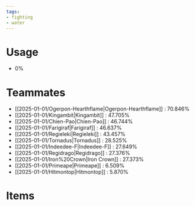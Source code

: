 ```yaml
---
tags:
- fighting
- water
---
```

# Usage
- 0%
# Teammates
- [[2025-01-01/Ogerpon-Hearthflame|Ogerpon-Hearthflame]] : 70.846%
- [[2025-01-01/Kingambit|Kingambit]] : 47.705%
- [[2025-01-01/Chien-Pao|Chien-Pao]] : 46.744%
- [[2025-01-01/Farigiraf|Farigiraf]] : 46.637%
- [[2025-01-01/Regieleki|Regieleki]] : 43.457%
- [[2025-01-01/Tornadus|Tornadus]] : 28.525%
- [[2025-01-01/Indeedee-F|Indeedee-F]] : 27.649%
- [[2025-01-01/Regidrago|Regidrago]] : 27.376%
- [[2025-01-01/Iron%20Crown|Iron Crown]] : 27.373%
- [[2025-01-01/Primeape|Primeape]] : 6.509%
- [[2025-01-01/Hitmontop|Hitmontop]] : 5.870%
# Items